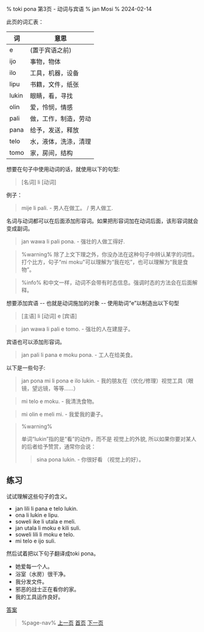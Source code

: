 % toki pona 第3页 - 动词与宾语
% jan Mosi
% 2024-02-14

此页的词汇表：

| 词    | 意思                 |
| ----- | -------------------- |
| e     | (置于宾语之前)       |
| ijo   | 事物，物体           |
| ilo   | 工具，机器，设备     |
| lipu  | 书籍，文件，纸张     |
| lukin | 眼睛，看，寻找       |
| olin  | 爱，怜悯，情感       |
| pali  | 做，工作，制造，劳动 |
| pana  | 给予，发送，释放     |
| telo  | 水，液体，洗涤，清理 |
| tomo  | 家，房间，结构       |

想要在句子中使用动词的话，就使用以下的句型:

> [名词] li [动词]

例子：

> mije li pali. - 男人在做工。 / 男人做工.

名词与动词都可以在后面添加形容词。如果把形容词加在动词后面，该形容词就会变成副词。

> jan wawa li pali pona. - 强壮的人做工得好.

> %warning%
> 除了上文下理之外，你没办法在这种句子中辨认某字的词性。打个比方，句子“mi moku"可以理解为“我在吃”，也可以理解为“我是食物”。


> %info%
> 和中文一样，动词不会带有时态信息。强调时态的方法会在后面解释。

想要添加宾语 -- 也就是动词施加的对象 -- 使用助词“e”以制造出以下句型

> [主语] li [动词] e [宾语]

> jan wawa li pali e tomo. - 强壮的人在建屋子。

宾语也可以添加形容词。

> jan pali li pana e moku pona. - 工人在给美食。

以下是一些句子:

> jan pona mi li pona e ilo lukin. - 我的朋友在（优化/修理）视觉工具（眼镜，望远镜，等等……）

> mi telo e moku. - 我清洗食物。

> mi olin e meli mi. - 我爱我的妻子。

> %warning%
> 
> 单词“lukin”指的是“看”的动作，而不是
> 视觉上的外貌, 所以如果你要对某人的后者给予赞赏，通常你会说：
> 
> > sina pona lukin. - 你很好看 （视觉上的好）。
>
 
## 练习

试试理解这些句子的含义。

* jan lili li pana e telo lukin.
* ona li lukin e lipu.
* soweli ike li utala e meli.
* jan utala li moku e kili suli.
* soweli lili li moku e telo.
* mi telo e ijo suli.

然后试着把以下句子翻译成toki pona。

* 她爱每一个人。
* 浴室（水房）很干净。
* 我分发文件。
* 邪恶的战士正在看你的家。
* 我的工具运作良好。

[答案](zh/answers#p3)

> %page-nav%
> [上一页](zh/2)
> [首页](zh)
> [下一页](zh/4)
